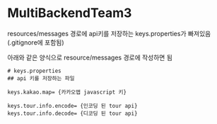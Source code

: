 # MultiBackendTeam3

resources/messages 경로에 api키를 저장하는 keys.properties가 빠져있음
(.gitignore에 포함됨)

아래와 같은 양식으로 resource/messages 경로에 작성하면 됨
```properties
# keys.properties
## api 키를 저장하는 파일

keys.kakao.map=	{카카오맵 javascript 키}

keys.tour.info.encode= {인코딩 된 tour api}
keys.tour.info.decode= {디코딩 된 tour api}
```